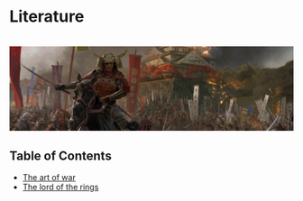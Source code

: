 # Literature

<br>![flow image](https://raw.githubusercontent.com/AnselmoGPP/know_base/master/topics/miscellany/literature/resources/samurais.jpg)


## Table of Contents

+ [The art of war](https://raw.githubusercontent.com/AnselmoGPP/know_base/master/topics/miscellany/literature/the_art_of_war.md)
+ [The lord of the rings](https://raw.githubusercontent.com/AnselmoGPP/know_base/master/topics/miscellany/literature/the_lord_of_the_rings.md)
